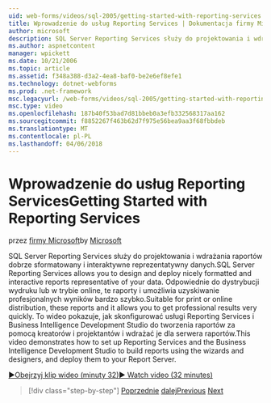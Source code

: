 ```yaml
---
uid: web-forms/videos/sql-2005/getting-started-with-reporting-services
title: Wprowadzenie do usług Reporting Services | Dokumentacja firmy Microsoft
author: microsoft
description: SQL Server Reporting Services służy do projektowania i wdrażania raportów dobrze sformatowany i interaktywne reprezentatywny danych. Odpowiednia na potrzeby drukowania lub tylko...
ms.author: aspnetcontent
manager: wpickett
ms.date: 10/21/2006
ms.topic: article
ms.assetid: f348a388-d3a2-4ea8-baf0-be2e6ef8efe1
ms.technology: dotnet-webforms
ms.prod: .net-framework
msc.legacyurl: /web-forms/videos/sql-2005/getting-started-with-reporting-services
msc.type: video
ms.openlocfilehash: 187b40f53bad7d81bbeb0a3efb332568317aa162
ms.sourcegitcommit: f8852267f463b62d7f975e56bea9aa3f68fbbdeb
ms.translationtype: MT
ms.contentlocale: pl-PL
ms.lasthandoff: 04/06/2018
---
```

<a name="getting-started-with-reporting-services"></a><span data-ttu-id="115b1-104">Wprowadzenie do usług Reporting Services</span><span class="sxs-lookup"><span data-stu-id="115b1-104">Getting Started with Reporting Services</span></span>
====================
<span data-ttu-id="115b1-105">przez [firmy Microsoft](https://github.com/microsoft)</span><span class="sxs-lookup"><span data-stu-id="115b1-105">by [Microsoft](https://github.com/microsoft)</span></span>

<span data-ttu-id="115b1-106">SQL Server Reporting Services służy do projektowania i wdrażania raportów dobrze sformatowany i interaktywne reprezentatywny danych.</span><span class="sxs-lookup"><span data-stu-id="115b1-106">SQL Server Reporting Services allows you to design and deploy nicely formatted and interactive reports representative of your data.</span></span> <span data-ttu-id="115b1-107">Odpowiednie do dystrybucji wydruku lub w trybie online, te raporty i umożliwia uzyskiwanie profesjonalnych wyników bardzo szybko.</span><span class="sxs-lookup"><span data-stu-id="115b1-107">Suitable for print or online distribution, these reports and it allows you to get professional results very quickly.</span></span> <span data-ttu-id="115b1-108">To wideo pokazuje, jak skonfigurować usługi Reporting Services i Business Intelligence Development Studio do tworzenia raportów za pomocą kreatorów i projektantów i wdrażać je dla serwera raportów.</span><span class="sxs-lookup"><span data-stu-id="115b1-108">This video demonstrates how to set up Reporting Services and the Business Intelligence Development Studio to build reports using the wizards and designers, and deploy them to your Report Server.</span></span>

[<span data-ttu-id="115b1-109">&#9654;Obejrzyj klip wideo (minuty 32)</span><span class="sxs-lookup"><span data-stu-id="115b1-109">&#9654; Watch video (32 minutes)</span></span>](https://channel9.msdn.com/Blogs/ASP-NET-Site-Videos/getting-started-with-reporting-services)

> [!div class="step-by-step"]
> <span data-ttu-id="115b1-110">[Poprzednie](using-sql-server-management-studio.md)
> [dalej](building-and-customizing-reports-in-business-intelligence-development-studio.md)</span><span class="sxs-lookup"><span data-stu-id="115b1-110">[Previous](using-sql-server-management-studio.md)
[Next](building-and-customizing-reports-in-business-intelligence-development-studio.md)</span></span>
